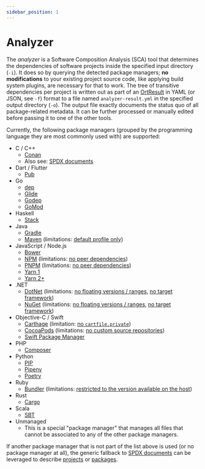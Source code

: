 ```yaml
---
sidebar_position: 1
---
```


# Analyzer

The *analyzer* is a Software Composition Analysis (SCA) tool that determines the dependencies of software projects
inside the specified input directory (`-i`). It does so by querying the detected package managers; **no modifications**
to your existing project source code, like applying build system plugins, are necessary for that to work. The tree of
transitive dependencies per project is written out as part of an
[OrtResult](https://github.com/oss-review-toolkit/ort/blob/main/model/src/main/kotlin/OrtResult.kt) in YAML (or
JSON, see `-f`) format to a file named `analyzer-result.yml` in the specified output directory (`-o`). The output file
exactly documents the status quo of all package-related metadata. It can be further processed or manually edited before
passing it to one of the other tools.

Currently, the following package managers (grouped by the programming language they are most commonly used with) are
supported:

* C / C++
    * [Conan](https://conan.io/)
    * Also see: [SPDX documents](#analyzer-for-spdx-documents)
* Dart / Flutter
    * [Pub](https://pub.dev/)
* Go
    * [dep](https://golang.github.io/dep/)
    * [Glide](https://github.com/Masterminds/glide)
    * [Godep](https://github.com/tools/godep)
    * [GoMod](https://github.com/golang/go/wiki/Modules)
* Haskell
    * [Stack](https://haskellstack.org/)
* Java
    * [Gradle](https://gradle.org/)
    * [Maven](https://maven.apache.org/) (limitations:
      [default profile only](https://github.com/oss-review-toolkit/ort/issues/1774))
* JavaScript / Node.js
    * [Bower](https://bower.io/)
    * [NPM](https://www.npmjs.com/) (limitations:
      [no peer dependencies](https://github.com/oss-review-toolkit/ort/issues/95))
    * [PNPM](https://pnpm.io/) (limitations:
      [no peer dependencies](https://github.com/oss-review-toolkit/ort/issues/95))
    * [Yarn 1](https://classic.yarnpkg.com/)
    * [Yarn 2+](https://next.yarnpkg.com/)
* .NET
    * [DotNet](https://docs.microsoft.com/en-us/dotnet/core/tools/) (limitations:
      [no floating versions / ranges](https://github.com/oss-review-toolkit/ort/pull/1303#issue-253860146),
      [no target framework](https://github.com/oss-review-toolkit/ort/issues/4083))
    * [NuGet](https://www.nuget.org/) (limitations:
      [no floating versions / ranges](https://github.com/oss-review-toolkit/ort/pull/1303#issue-253860146),
      [no target framework](https://github.com/oss-review-toolkit/ort/issues/4083))
* Objective-C / Swift
    * [Carthage](https://github.com/Carthage/Carthage) (limitation:
      [no `cartfile.private`](https://github.com/oss-review-toolkit/ort/issues/3774))
    * [CocoaPods](https://github.com/CocoaPods/CocoaPods) (limitations:
      [no custom source repositories](https://github.com/oss-review-toolkit/ort/issues/4188))
    * [Swift Package Manager](https://www.swift.org/package-manager)
* PHP
    * [Composer](https://getcomposer.org/)
* Python
    * [PIP](https://pip.pypa.io/)
    * [Pipenv](https://pipenv.pypa.io/en/latest/)
    * [Poetry](https://python-poetry.org/)
* Ruby
    * [Bundler](https://bundler.io/) (limitations:
      [restricted to the version available on the host](https://github.com/oss-review-toolkit/ort/issues/1308))
* Rust
    * [Cargo](https://doc.rust-lang.org/cargo/)
* Scala
    * [SBT](https://www.scala-sbt.org/)
* Unmanaged
    * This is a special "package manager" that manages all files that cannot be associated to any of the other package
      managers.

<a name="analyzer-for-spdx-documents"></a>

If another package manager that is not part of the list above is used (or no package manager at all), the generic
fallback to [SPDX documents](https://spdx.dev/specifications/) can be leveraged to describe
[projects](./plugins/package-managers/spdx/src/funTest/assets/projects/synthetic/inline-packages/project-xyz.spdx.yml)
or [packages](./plugins/package-managers/spdx/src/funTest/assets/projects/synthetic/libs/curl/package.spdx.yml).


